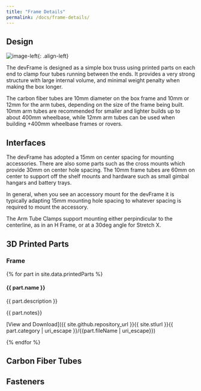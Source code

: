 ```yaml
---
title: "Frame Details"
permalink: /docs/frame-details/
---
```

## Design
![image-left]({{site.baseurl}}/assets/images/devFrame-front-wide.jpeg){: .align-left}

The devFrame is designed as a simple box truss using printed parts on each end to clamp four tubes running between the ends.  It provides a very strong structure with large internal volume, and minimal weight penalty when making the box longer. 

The carbon fiber tubes are 10mm diameter on the box frame and 10mm or 12mm for the arm tubes, depending on the size of the frame being built.  10mm arm tubes are recommended for smaller and lighter builds up to about 400mm wheelbase, while 12mm arm tubes can be used when building +400mm wheelbase frames or rovers.

## Interfaces
The devFrame has adopted a 15mm on center spacing for mounting accessories.  There are also some parts such as the cross mounts which provide 30mm on center hole spacing.  The 10mm frame tubes are 60mm on center to support off the shelf mounts and hardware such as small gimbal hangars and battery trays.

In general, when you see an accessory mount for the devFrame it is typically adapting 15mm mounting hole spacing to whatever spacing is required to mount the accessory.

The Arm Tube Clamps support mounting either perpindicular to the centerline, as in an H Frame, or at a 30deg angle for Stretch X.

## 3D Printed Parts
### Frame
{% for part in site.data.printedParts %}
#### {{ part.name }} 
{{ part.description }} 

{{ part.notes}}

[View and Download]({{ site.github.repository_url }}{{ site.stlurl }}{{ part.category | uri_escape }}/{{part.fileName | uri_escape}})

{% endfor %}

## Carbon Fiber Tubes

## Fasteners
